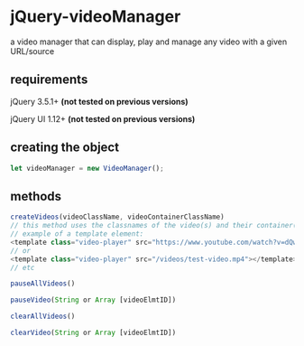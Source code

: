 # jQuery-videoManager
a video manager that can display, play and manage any video with a given URL/source

## requirements
jQuery 3.5.1+ **(not tested on previous versions)**

jQuery UI 1.12+ **(not tested on previous versions)**

## creating the object
```javascript
let videoManager = new VideoManager();
```
## methods
```javascript
createVideos(videoClassName, videoContainerClassName)
// this method uses the classnames of the video(s) and their container(s), instead of passing through each video seperately - the 'template' element must be created beforehand.
// example of a template element:
<template class="video-player" src="https://www.youtube.com/watch?v=dQw4w9WgXcQ"></template>
// or
<template class="video-player" src="/videos/test-video.mp4"></template>
// etc

pauseAllVideos()

pauseVideo(String or Array [videoElmtID])

clearAllVideos()

clearVideo(String or Array [videoElmtID])
```
